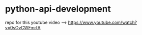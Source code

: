 # python-api-development
repo for this youtube video --> https://www.youtube.com/watch?v=0sOvCWFmrtA
